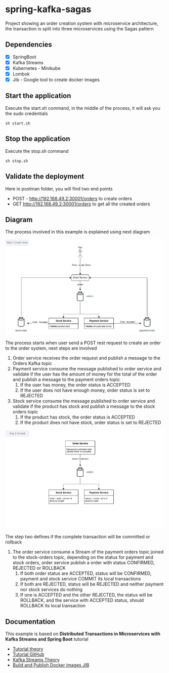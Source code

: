 # spring-kafka-sagas
Project showing an order creation system with microservice architecture, the transaction is split into three microservices using the Sagas pattern  

## Dependencies
- [x] SpringBoot
- [x] Kafka Streams
- [x] Kubernetes - Minikube
- [x] Lombok
- [x] Jib - Google tool to create docker images

## Start the application

Execute the start.sh command, in the middle of the process, it will ask you the sudo credentials

```console
sh start.sh
```

## Stop the application

Execute the stop.sh command

```console
sh stop.sh
```

## Validate the deployment

Here in postman folder, you will find two end points

* POST - http://192.168.49.2:30001/orders to create orders
* GET http://192.168.49.2:30001/orders to get all the created orders

## Diagram
The process involved in this example is explained using next diagram

![Sagas Commit step](./diagrams/Spring-Kafka-Sagas_create.jpg)

The process starts when user send a POST rest request to create an order to the order system, next steps are involved

1. Order service receives the order request and publish a message to the Orders Kafka topic
2. Payment service consume the message published to order service and validate if the user has the amount of money for the total of the order and publish a message to the payment orders topic
   1. If the user has money, the order status is ACCEPTED
   2. If the user does not have enough money, order status is set to REJECTED
3. Stock service consume the message published to order service and validate if the product has stock and publish a message to the stock orders topic
   1. If the product has stock, the order status is ACCEPTED
   2. If the product does not have stock, order status is set to REJECTED
   

![Sagas Commit step](./diagrams/Spring-Kafka-Sagas_commit.jpg)

The step two defines if the complete transaction will be committed or rollback

1. The order service consume a Stream of the payment orders topic joined to the stock-orders topic, depending on the status for payment and stock orders, order service publish a order with status CONFIRMED, REJECTED or ROLLBACK
   1. If both order status are ACCEPTED, status will be CONFIRMED, payment and stock service COMMIT its local transactions
   2. If both are REJECTED, status will be REJECTED and neither payment nor stock services do nothing
   3. If one is ACCEPTED and the other REJECTED, the status will be ROLLBACK, and the service with ACCEPTED status, should ROLLBACK its local transaction

## Documentation

This example is based on **Distributed Transactions in Microservices with Kafka Streams and Spring Boot** tutorial

* [Tutorial theory](https://piotrminkowski.com/2022/01/24/distributed-transactions-in-microservices-with-kafka-streams-and-spring-boot/)
* [Tutorial GitHub](https://github.com/piomin/sample-spring-kafka-microservices)
* [Kafka Streams Theory](https://medium.com/sfu-cspmp/sailing-through-kafka-streams-ec045d78c667)
* [Build and Publish Docker images JIB](https://docs.google.com/document/d/1_O5EEtaPmaq-O7HwxAjPX2std6iEpvdjXaaHKuYDK20/edit#heading=h.qmqg80fj22di)

